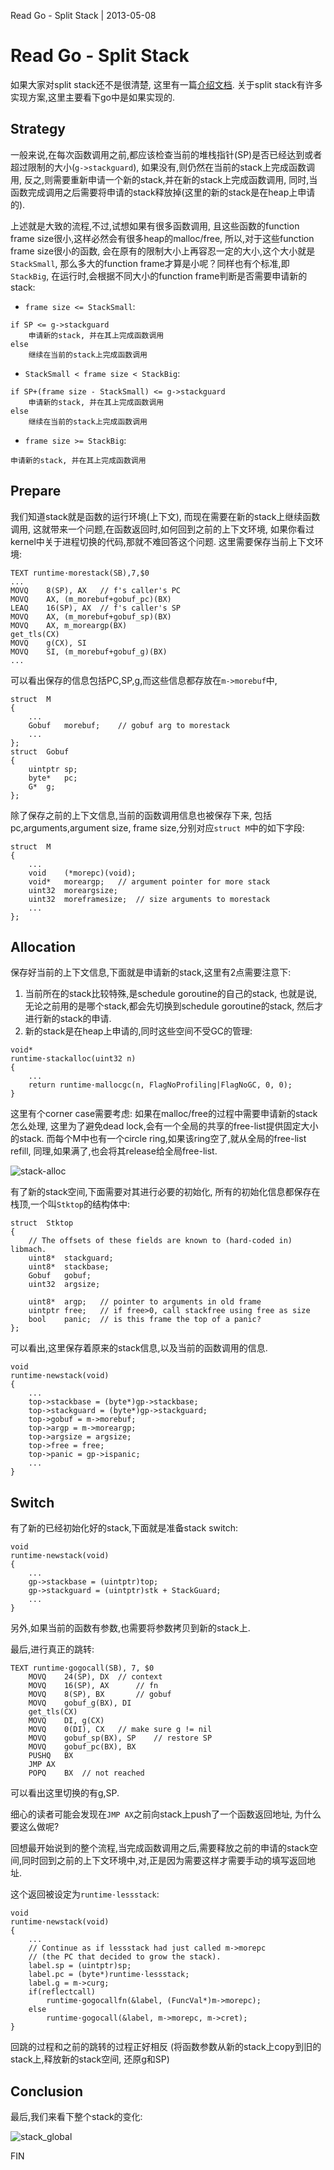 Read Go - Split Stack | 2013-05-08
# Read Go - Split Stack

如果大家对split stack还不是很清楚,
这里有一篇[介绍文档](http://gcc.gnu.org/wiki/SplitStacks).
关于split stack有许多实现方案,这里主要看下go中是如果实现的.

## Strategy



一般来说,在每次函数调用之前,都应该检查当前的堆栈指针(SP)是否已经达到或者超过限制的大小(`g->stackguard`),
如果没有,则仍然在当前的stack上完成函数调用,
反之,则需要重新申请一个新的stack,并在新的stack上完成函数调用,
同时,当函数完成调用之后需要将申请的stack释放掉(这里的新的stack是在heap上申请的).

上述就是大致的流程,不过,试想如果有很多函数调用,
且这些函数的function frame size很小,这样必然会有很多heap的malloc/free,
所以,对于这些function frame size很小的函数,
会在原有的限制大小上再容忍一定的大小,这个大小就是`StackSmall`,
那么多大的function frame才算是小呢？同样也有个标准,即`StackBig`,
在运行时,会根据不同大小的function frame判断是否需要申请新的stack:

- `frame size <= StackSmall`:

~~~ 
if SP <= g->stackguard
	申请新的stack, 并在其上完成函数调用
else
	继续在当前的stack上完成函数调用
~~~

- `StackSmall < frame size < StackBig`:

~~~ 
if SP+(frame size - StackSmall) <= g->stackguard
	申请新的stack, 并在其上完成函数调用
else
	继续在当前的stack上完成函数调用
~~~

- `frame size >= StackBig`:

~~~ 
申请新的stack, 并在其上完成函数调用
~~~

## Prepare



我们知道stack就是函数的运行环境(上下文),
而现在需要在新的stack上继续函数调用,
这就带来一个问题,在函数返回时,如何回到之前的上下文环境,
如果你看过kernel中关于进程切换的代码,那就不难回答这个问题.
这里需要保存当前上下文环境:

~~~ 
TEXT runtime·morestack(SB),7,$0
...
MOVQ	8(SP), AX	// f's caller's PC
MOVQ	AX, (m_morebuf+gobuf_pc)(BX)
LEAQ	16(SP), AX	// f's caller's SP
MOVQ	AX, (m_morebuf+gobuf_sp)(BX)
MOVQ	AX, m_moreargp(BX)
get_tls(CX)
MOVQ	g(CX), SI
MOVQ	SI, (m_morebuf+gobuf_g)(BX)
...
~~~

可以看出保存的信息包括PC,SP,g,而这些信息都存放在`m->morebuf`中,

~~~ 
struct	M
{
	...
	Gobuf	morebuf;	// gobuf arg to morestack
	...
};
struct	Gobuf
{
	uintptr	sp;
	byte*	pc;
	G*	g;
};
~~~

除了保存之前的上下文信息,当前的函数调用信息也被保存下来,
包括pc,arguments,argument size, frame size,分别对应`struct M`中的如下字段:

~~~ 
struct	M
{
	...
	void	(*morepc)(void);
	void*	moreargp;	// argument pointer for more stack
	uint32	moreargsize;
	uint32	moreframesize;	// size arguments to morestack
	...
};
~~~

## Allocation



保存好当前的上下文信息,下面就是申请新的stack,这里有2点需要注意下:

1. 当前所在的stack比较特殊,是schedule goroutine的自己的stack,
也就是说,无论之前用的是哪个stack,都会先切换到schedule goroutine的stack,
然后才进行新的stack的申请.
2. 新的stack是在heap上申请的,同时这些空间不受GC的管理:

~~~ 
void*
runtime·stackalloc(uint32 n)
{
	...
	return runtime·mallocgc(n, FlagNoProfiling|FlagNoGC, 0, 0);
}
~~~

这里有个corner case需要考虑:
如果在malloc/free的过程中需要申请新的stack怎么处理,
这里为了避免dead lock,会有一个全局的共享的free-list提供固定大小的stack.
而每个M中也有一个circle ring,如果该ring空了,就从全局的free-list refill,
同理,如果满了,也会将其release给全局free-list.

![stack-alloc](images/read_go/stack-alloc.png)

有了新的stack空间,下面需要对其进行必要的初始化,
所有的初始化信息都保存在栈顶,一个叫`Stktop`的结构体中:

~~~ 
struct	Stktop
{
	// The offsets of these fields are known to (hard-coded in) libmach.
	uint8*	stackguard;
	uint8*	stackbase;
	Gobuf	gobuf;
	uint32	argsize;

	uint8*	argp;	// pointer to arguments in old frame
	uintptr	free;	// if free>0, call stackfree using free as size
	bool	panic;	// is this frame the top of a panic?
};
~~~
可以看出,这里保存着原来的stack信息,以及当前的函数调用的信息.

~~~ 
void
runtime·newstack(void)
{
	...
	top->stackbase = (byte*)gp->stackbase;
	top->stackguard = (byte*)gp->stackguard;
	top->gobuf = m->morebuf;
	top->argp = m->moreargp;
	top->argsize = argsize;
	top->free = free;
	top->panic = gp->ispanic;
	...
}
~~~

## Switch



有了新的已经初始化好的stack,下面就是准备stack switch:

~~~ 
void
runtime·newstack(void)
{
	...
	gp->stackbase = (uintptr)top;
	gp->stackguard = (uintptr)stk + StackGuard;
	...
}
~~~
另外,如果当前的函数有参数,也需要将参数拷贝到新的stack上.

最后,进行真正的跳转:

~~~ 
TEXT runtime·gogocall(SB), 7, $0
	MOVQ	24(SP), DX	// context
	MOVQ	16(SP), AX		// fn
	MOVQ	8(SP), BX		// gobuf
	MOVQ	gobuf_g(BX), DI
	get_tls(CX)
	MOVQ	DI, g(CX)
	MOVQ	0(DI), CX	// make sure g != nil
	MOVQ	gobuf_sp(BX), SP	// restore SP
	MOVQ	gobuf_pc(BX), BX
	PUSHQ	BX
	JMP	AX
	POPQ	BX	// not reached
~~~
可以看出这里切换的有g,SP.

细心的读者可能会发现在`JMP AX`之前向stack上push了一个函数返回地址,
为什么要这么做呢?

回想最开始说到的整个流程,当完成函数调用之后,需要释放之前的申请的stack空间,同时回到之前的上下文环境中,对,正是因为需要这样才需要手动的填写返回地址.

这个返回被设定为`runtime·lessstack`:

~~~ 
void
runtime·newstack(void)
{
	...
	// Continue as if lessstack had just called m->morepc
	// (the PC that decided to grow the stack).
	label.sp = (uintptr)sp;
	label.pc = (byte*)runtime·lessstack;
	label.g = m->curg;
	if(reflectcall)
		runtime·gogocallfn(&label, (FuncVal*)m->morepc);
	else
		runtime·gogocall(&label, m->morepc, m->cret);
}
~~~

回跳的过程和之前的跳转的过程正好相反
(将函数参数从新的stack上copy到旧的stack上,释放新的stack空间, 还原g和SP)

## Conclusion



最后,我们来看下整个stack的变化:

![stack_global](images/read_go/stack_global.png)

FIN
